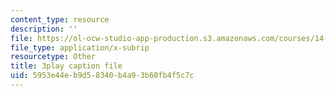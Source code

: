 ```yaml
---
content_type: resource
description: ''
file: https://ol-ocw-studio-app-production.s3.amazonaws.com/courses/14-01sc-principles-of-microeconomics-fall-2011/5953e44eb9d58340b4a93b60fb4f5c7c_FWkzErtrlIw.srt
file_type: application/x-subrip
resourcetype: Other
title: 3play caption file
uid: 5953e44e-b9d5-8340-b4a9-3b60fb4f5c7c
---
```


